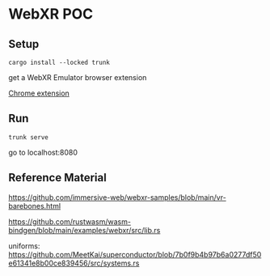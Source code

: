 # WebXR POC
## Setup
`cargo install --locked trunk`

get a WebXR Emulator browser extension

[Chrome extension](https://chrome.google.com/webstore/detail/webxr-api-emulator/mjddjgeghkdijejnciaefnkjmkafnnje)
## Run
`trunk serve`

go to localhost:8080

## Reference Material
https://github.com/immersive-web/webxr-samples/blob/main/vr-barebones.html

https://github.com/rustwasm/wasm-bindgen/blob/main/examples/webxr/src/lib.rs

uniforms: https://github.com/MeetKai/superconductor/blob/7b0f9b4b97b6a0277df50e61341e8b00ce839456/src/systems.rs